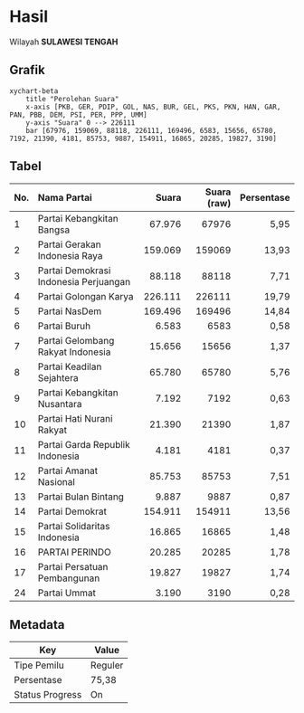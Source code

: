 # Hasil

Wilayah **SULAWESI TENGAH**

## Grafik

```mermaid
xychart-beta
    title "Perolehan Suara"
    x-axis [PKB, GER, PDIP, GOL, NAS, BUR, GEL, PKS, PKN, HAN, GAR, PAN, PBB, DEM, PSI, PER, PPP, UMM]
    y-axis "Suara" 0 --> 226111
    bar [67976, 159069, 88118, 226111, 169496, 6583, 15656, 65780, 7192, 21390, 4181, 85753, 9887, 154911, 16865, 20285, 19827, 3190]
```

## Tabel

| No. | Nama Partai                           | Suara   | Suara (raw) | Persentase |
|:--- |:------------------------------------- | -------:| -----------:| ----------:|
| 1   | Partai Kebangkitan Bangsa             | 67.976  | 67976       | 5,95       |
| 2   | Partai Gerakan Indonesia Raya         | 159.069 | 159069      | 13,93      |
| 3   | Partai Demokrasi Indonesia Perjuangan | 88.118  | 88118       | 7,71       |
| 4   | Partai Golongan Karya                 | 226.111 | 226111      | 19,79      |
| 5   | Partai NasDem                         | 169.496 | 169496      | 14,84      |
| 6   | Partai Buruh                          | 6.583   | 6583        | 0,58       |
| 7   | Partai Gelombang Rakyat Indonesia     | 15.656  | 15656       | 1,37       |
| 8   | Partai Keadilan Sejahtera             | 65.780  | 65780       | 5,76       |
| 9   | Partai Kebangkitan Nusantara          | 7.192   | 7192        | 0,63       |
| 10  | Partai Hati Nurani Rakyat             | 21.390  | 21390       | 1,87       |
| 11  | Partai Garda Republik Indonesia       | 4.181   | 4181        | 0,37       |
| 12  | Partai Amanat Nasional                | 85.753  | 85753       | 7,51       |
| 13  | Partai Bulan Bintang                  | 9.887   | 9887        | 0,87       |
| 14  | Partai Demokrat                       | 154.911 | 154911      | 13,56      |
| 15  | Partai Solidaritas Indonesia          | 16.865  | 16865       | 1,48       |
| 16  | PARTAI PERINDO                        | 20.285  | 20285       | 1,78       |
| 17  | Partai Persatuan Pembangunan          | 19.827  | 19827       | 1,74       |
| 24  | Partai Ummat                          | 3.190   | 3190        | 0,28       |


## Metadata

| Key             | Value   |
| --------------- | ------- |
| Tipe Pemilu     | Reguler |
| Persentase      | 75,38   |
| Status Progress | On      |



